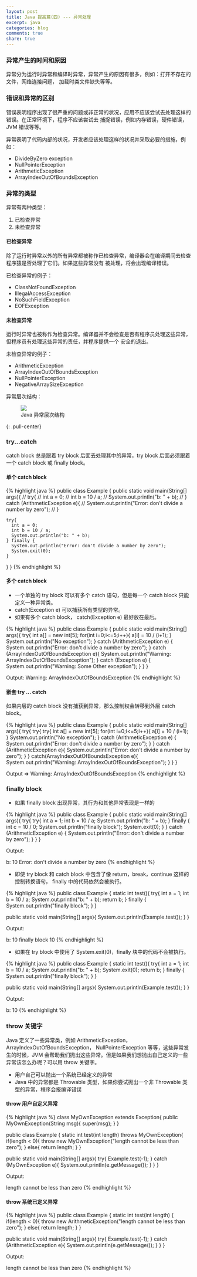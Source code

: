 ```yaml
---
layout: post
title: Java 提高篇(四) --- 异常处理
excerpt: java
categories: blog
comments: true
share: true
---
```


### 异常产生的时间和原因

异常分为运行时异常和编译时异常，异常产生的原因有很多，例如：打开不存在的文件，网络连接问题，
加载时类文件缺失等等。

### 错误和异常的区别

错误表明程序出现了很严重的问题或非正常的状况，应用不应该尝试去处理这样的错误。在正常环境下，程序不应该尝试去
捕捉错误，例如内存错误，硬件错误，JVM 错误等等。

异常表明了代码内部的状况，开发者应该处理这样的状况并采取必要的措施，例如：

* DivideByZero exception
* NullPointerException
* ArithmeticException
* ArrayIndexOutOfBoundsException

### 异常的类型

异常有两种类型：

1. 已检查异常
2. 未检查异常

#### 已检查异常

除了运行时异常以外的所有异常都被称作已检查异常，编译器会在编译期间去检查程序猿是否处理了它们。如果这些异常没有
被处理，将会出现编译错误。

已检查异常的例子：

* ClassNotFoundException
* IllegalAccessException
* NoSuchFieldException
* EOFException

#### 未检查异常

运行时异常也被称作为检查异常。编译器并不会检查是否有程序员处理这些异常，但程序员有处理这些异常的责任，并程序提供一个
安全的退出。

未检查异常的例子：

* ArithmeticException
* ArrayIndexOutOfBoundsException
* NullPointerException
* NegativeArraySizeException

异常层次结构：

<figure>
    <img src="/images/java04-1.png">
    <figcaption>Java 异常层次结构</figcaption>
</figure>
{: .pull-center}

### try...catch

catch block 总是跟着 try block 后面去处理其中的异常，try block 后面必须跟着一个 catch block 或 finally block。


#### 单个 catch block

{% highlight java %}
public class Example {
  public static void main(String[] args){
//    try{
//      int a = 0;
//      int b = 10 / a;
//      System.out.println("b: " + b);
//    } catch (ArithmeticException e){
//      System.out.println("Error: don't divide a number by zero");
//    }

    try{
      int a = 0;
      int b = 10 / a;
      System.out.println("b: " + b);
    } finally {
      System.out.println("Error: don't divide a number by zero");
      System.exit(0);
    }
  }
}
{% endhighlight %}

#### 多个 catch block

* 一个单独的 try block 可以有多个 catch 语句，但是每一个 catch block 只能定义一种异常类。
* catch(Exception e) 可以捕获所有类型的异常。
* 如果有多个 catch block， catch(Exception e) 最好放在最后。

{% highlight java %}
public class Example {
  public static void main(String[] args){
    try{
      int a[] = new int[5];
      for(int i=0;i<=5;i++){
        a[i] = 10 / (i+1);
      }
      System.out.println("No exception");
    } catch (ArithmeticException e) {
      System.out.println("Error: don't divide a number by zero");
    } catch (ArrayIndexOutOfBoundsException e){
      System.out.println("Warning: ArrayIndexOutOfBoundsException");
    } catch (Exception e) {
      System.out.println("Warning: Some Other exception");
    }
  }
}

Output:  Warning: ArrayIndexOutOfBoundsException
{% endhighlight %}

#### 嵌套 try ... catch

如果内层的 catch block 没有捕获到异常，那么控制权会转移到外层 catch block。

{% highlight java %}
public class Example {
  public static void main(String[] args){
    try{
        try{
          try{
            int a[] = new int[5];
            for(int i=0;i<=5;i++){
              a[i] = 10 / (i+1);
            }
            System.out.println("No exception");
            } catch (ArithmeticException e) {
            System.out.println("Error: don't divide a number by zero");
            }
           } catch (ArithmeticException e){
             System.out.println("Error: don't divide a number by zero");
           }
      } catch(ArrayIndexOutOfBoundsException e){
        System.out.println("Warning: ArrayIndexOutOfBoundsException");
      }
  }
}

Output => Warning: ArrayIndexOutOfBoundsException
{% endhighlight %}

### finally block

* 如果 finally block 出现异常，其行为和其他异常表现是一样的

{% highlight java %}
public class Example {
  public static void main(String[] args){
    try{
      try{
          int a = 1;
          int b = 10 / a;
          System.out.println("b: " + b);
        } finally {
        int c = 10 / 0;
          System.out.println("finally block");
          System.exit(0);
        }
    } catch (ArithmeticException e) {
      System.out.println("Error: don't divide a number by zero");
    }
  }
}

Output:

b: 10
Error: don't divide a number by zero
{% endhighlight %}

* 即使 try block 和 catch block 中包含了像 return，break，continue 这样的控制转换语句，
finally 中的代码依然会被执行。

{% highlight java %}
public class Example {
  static int test(){
    try{
      int a = 1;
      int b = 10 / a;
      System.out.println("b: " + b);
      return b;
    } finally {
      System.out.println("finally block");
    }
  }

  public static void main(String[] args){
    System.out.println(Example.test());
  }
}

Output:

b: 10
finally block
10
{% endhighlight %}

* 如果在 try block 中使用了 System.exit(0)，finally 块中的代码不会被执行。

{% highlight java %}
public class Example {
  static int test(){
      try{
          int a = 1;
          int b = 10 / a;
          System.out.println("b: " + b);
          System.exit(0);
          return b;
        } finally {
          System.out.println("finally block");
        }
  }

  public static void main(String[] args){
    System.out.println(Example.test());
  }
}

Output:

b: 10
{% endhighlight %}

### throw 关键字

Java 定义了一些异常类，例如 ArithmeticException， ArrayIndexOutOfBoundsException， NullPointerException
等等，这些异常发生的时候，JVM 会帮助我们抛出这些异常。但是如果我们想抛出自己定义的一些异常该怎么办呢？可以用 throw 关键字。

* 用户自己可以抛出一个系统已经定义的异常
* Java 中的异常都是 Throwable 类型，如果你尝试抛出一个非 Throwable 类型的异常，程序会报编译错误

#### throw 用户自定义异常

{% highlight java %}
class MyOwnException extends Exception{
  public MyOwnException(String msg){
    super(msg);
  }
}

public class Example {
  static int test(int length) throws MyOwnException{
    if(length < 0){
      throw new MyOwnException("length cannot be less than zero");
    } else{
      return length;
    }
  }

  public static void main(String[] args){
    try{
      Example.test(-1);
    } catch (MyOwnException e){
      System.out.println(e.getMessage());
    }
  }
}

Output:

length cannot be less than zero
{% endhighlight %}

#### throw 系统已定义异常

{% highlight java %}
public class Example {
  static int test(int length) {
    if(length < 0){
      throw new ArithmeticException("length cannot be less than zero");
    } else{
      return length;
    }
  }

  public static void main(String[] args){
    try{
      Example.test(-1);
    } catch (ArithmeticException e){
      System.out.println(e.getMessage());
    }
  }
}

Output:

length cannot be less than zero
{% endhighlight %}
